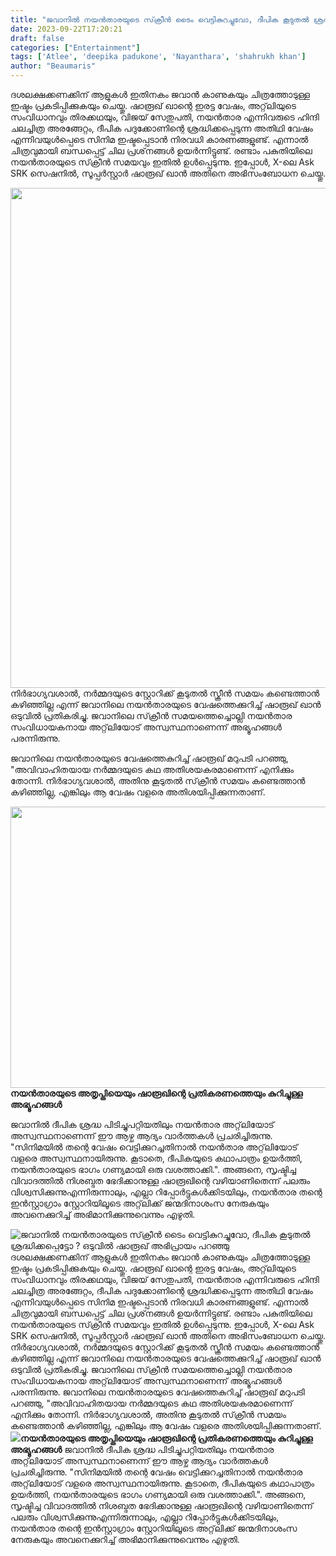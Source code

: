 ```yaml
---
title: "ജവാനിൽ നയൻതാരയുടെ സ്‌ക്രീൻ ടൈം വെട്ടികുറച്ചുവോ, ദീപിക കൂടുതൽ ശ്രദ്ധിക്കപ്പെട്ടോ ? ഒടുവിൽ ഷാരൂഖ് അഭിപ്രായം പറഞ്ഞു"
date: 2023-09-22T17:20:21
draft: false
categories: ["Entertainment"]
tags: ['Atlee', 'deepika padukone', 'Nayanthara', 'shahrukh khan']
author: "Beaumaris"
---
```


ദശലക്ഷക്കണക്കിന് ആളുകൾ ഇതിനകം ജവാൻ കാണുകയും ചിത്രത്തോടുള്ള ഇഷ്ടം പ്രകടിപ്പിക്കുകയും ചെയ്തു. ഷാരൂഖ് ഖാന്റെ ഇരട്ട വേഷം, അറ്റ്‌ലിയുടെ സംവിധാനവും തിരക്കഥയും, വിജയ് സേതുപതി, നയൻതാര എന്നിവരുടെ ഹിന്ദി ചലച്ചിത്ര അരങ്ങേറ്റം, ദീപിക പദുക്കോണിന്റെ ശ്രദ്ധിക്കപ്പെടുന്ന അതിഥി വേഷം എന്നിവയുൾപ്പെടെ സിനിമ ഇഷ്ടപ്പെടാൻ നിരവധി കാരണങ്ങളുണ്ട്. എന്നാൽ ചിത്രവുമായി ബന്ധപ്പെട്ട് ചില പ്രശ്‌നങ്ങൾ ഉയർന്നിട്ടുണ്ട്. രണ്ടാം പകുതിയിലെ നയൻതാരയുടെ സ്‌ക്രീൻ സമയവും ഇതിൽ ഉൾപ്പെടുന്നു. ഇപ്പോൾ, X-ലെ Ask SRK സെഷനിൽ, സൂപ്പർസ്റ്റാർ ഷാരൂഖ് ഖാൻ അതിനെ അഭിസംബോധന ചെയ്തു.

<img class="alignnone size-full wp-image-421629" src="https://cdn.boolokam.com/articles/2023/09/s.jpeg" alt="" width="1200" height="800" />നിർഭാഗ്യവശാൽ, നർമ്മദയുടെ സ്റ്റോറിക്ക് കൂടുതൽ സ്ക്രീൻ സമയം കണ്ടെത്താൻ കഴിഞ്ഞില്ല എന്ന് ജവാനിലെ നയൻതാരയുടെ വേഷത്തെക്കുറിച്ച് ഷാരൂഖ് ഖാൻ ഒടുവിൽ പ്രതികരിച്ചു. ജവാനിലെ സ്‌ക്രീൻ സമയത്തെച്ചൊല്ലി നയൻതാര സംവിധായകനായ അറ്റ്‌ലിയോട് അസ്വസ്ഥനാണെന്ന് അഭ്യൂഹങ്ങൾ പരന്നിരുന്നു.

ജവാനിലെ നയൻതാരയുടെ വേഷത്തെകുറിച്ച് ഷാരൂഖ് മറുപടി പറഞ്ഞു, "അവിവാഹിതയായ നർമ്മദയുടെ കഥ അതിശയകരമാണെന്ന് എനിക്കും തോന്നി. നിർഭാഗ്യവശാൽ, അതിനു കൂടുതൽ സ്‌ക്രീൻ സമയം കണ്ടെത്താൻ കഴിഞ്ഞില്ല, എങ്കിലും ആ വേഷം വളരെ അതിശയിപ്പിക്കുന്നതാണ്.

<strong><img class="alignnone size-full wp-image-421630" src="https://cdn.boolokam.com/articles/2023/09/2hl.jpg" alt="" width="620" height="450" />നയൻതാരയുടെ അതൃപ്തിയെയും ഷാരൂഖിന്റെ പ്രതികരണത്തെയും കുറിച്ചുള്ള അഭ്യൂഹങ്ങൾ</strong>

ജവാനിൽ ദീപിക ശ്രദ്ധ പിടിച്ചുപറ്റിയതിലും നയൻതാര അറ്റ്‌ലിയോട് അസ്വസ്ഥനാണെന്ന് ഈ ആഴ്ച ആദ്യം വാർത്തകൾ പ്രചരിച്ചിരുന്നു. "സിനിമയിൽ തന്റെ വേഷം വെട്ടിക്കുറച്ചതിനാൽ നയൻതാര അറ്റ്‌ലിയോട് വളരെ അസ്വസ്ഥനായിരുന്നു. കൂടാതെ, ദീപികയുടെ കഥാപാത്രം ഉയർത്തി, നയൻതാരയുടെ ഭാഗം ഗണ്യമായി ഒരു വശത്താക്കി.". അങ്ങനെ, സൃഷ്ടിച്ച വിവാദത്തിൽ നിശബ്ദത ഭേദിക്കാനുള്ള ഷാരൂഖിന്റെ വഴിയാണിതെന്ന് പലരും വിശ്വസിക്കുന്നുഎന്നിരുന്നാലും, എല്ലാ റിപ്പോർട്ടുകൾക്കിടയിലും, നയൻതാര തന്റെ ഇൻസ്റ്റാഗ്രാം സ്റ്റോറിയിലൂടെ അറ്റ്‌ലിക്ക് ജന്മദിനാശംസ നേരുകയും അവനെക്കുറിച്ച് അഭിമാനിക്കുന്നുവെന്നും എഴുതി.


![ജവാനിൽ നയൻതാരയുടെ സ്‌ക്രീൻ ടൈം വെട്ടികുറച്ചുവോ, ദീപിക കൂടുതൽ ശ്രദ്ധിക്കപ്പെട്ടോ ? ഒടുവിൽ ഷാരൂഖ് അഭിപ്രായം പറഞ്ഞു](https://cdn.boolokam.com/articles/2023/09/s.jpeg)ദശലക്ഷക്കണക്കിന് ആളുകൾ ഇതിനകം ജവാൻ കാണുകയും ചിത്രത്തോടുള്ള ഇഷ്ടം പ്രകടിപ്പിക്കുകയും ചെയ്തു. ഷാരൂഖ് ഖാന്റെ ഇരട്ട വേഷം, അറ്റ്‌ലിയുടെ സംവിധാനവും തിരക്കഥയും, വിജയ് സേതുപതി, നയൻതാര എന്നിവരുടെ ഹിന്ദി ചലച്ചിത്ര അരങ്ങേറ്റം, ദീപിക പദുക്കോണിന്റെ ശ്രദ്ധിക്കപ്പെടുന്ന അതിഥി വേഷം എന്നിവയുൾപ്പെടെ സിനിമ ഇഷ്ടപ്പെടാൻ നിരവധി കാരണങ്ങളുണ്ട്. എന്നാൽ ചിത്രവുമായി ബന്ധപ്പെട്ട് ചില പ്രശ്‌നങ്ങൾ ഉയർന്നിട്ടുണ്ട്. രണ്ടാം പകുതിയിലെ നയൻതാരയുടെ സ്‌ക്രീൻ സമയവും ഇതിൽ ഉൾപ്പെടുന്നു. ഇപ്പോൾ, X-ലെ Ask SRK സെഷനിൽ, സൂപ്പർസ്റ്റാർ ഷാരൂഖ് ഖാൻ അതിനെ അഭിസംബോധന ചെയ്തു. നിർഭാഗ്യവശാൽ, നർമ്മദയുടെ സ്റ്റോറിക്ക് കൂടുതൽ സ്ക്രീൻ സമയം കണ്ടെത്താൻ കഴിഞ്ഞില്ല എന്ന് ജവാനിലെ നയൻതാരയുടെ വേഷത്തെക്കുറിച്ച് ഷാരൂഖ് ഖാൻ ഒടുവിൽ പ്രതികരിച്ചു. ജവാനിലെ സ്‌ക്രീൻ സമയത്തെച്ചൊല്ലി നയൻതാര സംവിധായകനായ അറ്റ്‌ലിയോട് അസ്വസ്ഥനാണെന്ന് അഭ്യൂഹങ്ങൾ പരന്നിരുന്നു. ജവാനിലെ നയൻതാരയുടെ വേഷത്തെകുറിച്ച് ഷാരൂഖ് മറുപടി പറഞ്ഞു, "അവിവാഹിതയായ നർമ്മദയുടെ കഥ അതിശയകരമാണെന്ന് എനിക്കും തോന്നി. നിർഭാഗ്യവശാൽ, അതിനു കൂടുതൽ സ്‌ക്രീൻ സമയം കണ്ടെത്താൻ കഴിഞ്ഞില്ല, എങ്കിലും ആ വേഷം വളരെ അതിശയിപ്പിക്കുന്നതാണ്. **![](https://cdn.boolokam.com/articles/2023/09/2hl.jpg)നയൻതാരയുടെ അതൃപ്തിയെയും ഷാരൂഖിന്റെ പ്രതികരണത്തെയും കുറിച്ചുള്ള അഭ്യൂഹങ്ങൾ** ജവാനിൽ ദീപിക ശ്രദ്ധ പിടിച്ചുപറ്റിയതിലും നയൻതാര അറ്റ്‌ലിയോട് അസ്വസ്ഥനാണെന്ന് ഈ ആഴ്ച ആദ്യം വാർത്തകൾ പ്രചരിച്ചിരുന്നു. "സിനിമയിൽ തന്റെ വേഷം വെട്ടിക്കുറച്ചതിനാൽ നയൻതാര അറ്റ്‌ലിയോട് വളരെ അസ്വസ്ഥനായിരുന്നു. കൂടാതെ, ദീപികയുടെ കഥാപാത്രം ഉയർത്തി, നയൻതാരയുടെ ഭാഗം ഗണ്യമായി ഒരു വശത്താക്കി.". അങ്ങനെ, സൃഷ്ടിച്ച വിവാദത്തിൽ നിശബ്ദത ഭേദിക്കാനുള്ള ഷാരൂഖിന്റെ വഴിയാണിതെന്ന് പലരും വിശ്വസിക്കുന്നുഎന്നിരുന്നാലും, എല്ലാ റിപ്പോർട്ടുകൾക്കിടയിലും, നയൻതാര തന്റെ ഇൻസ്റ്റാഗ്രാം സ്റ്റോറിയിലൂടെ അറ്റ്‌ലിക്ക് ജന്മദിനാശംസ നേരുകയും അവനെക്കുറിച്ച് അഭിമാനിക്കുന്നുവെന്നും എഴുതി.
